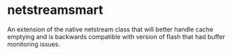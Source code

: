 netstreamsmart
==============

An extension of the native netstream class that will better handle cache emptying and is backwards compatible with version of flash that had buffer monitoring issues.